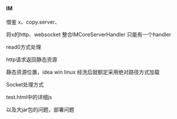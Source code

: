 #### IM

借鉴 x、copy.server、

将x的http、websocket 整合IMCoreServerHandler 只能有一个handler

read0方式处理

http请求返回静态资源

静态资源位置，idea  win linux 经洗后就额定采用绝对路径方式加载

Socket处理方式

test.html中的详细js

以及大jar包的问题，部署问题